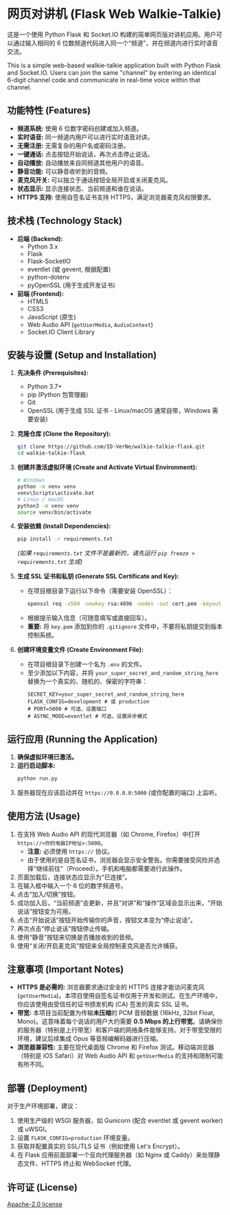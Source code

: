 # 网页对讲机 (Flask Web Walkie-Talkie)

这是一个使用 Python Flask 和 Socket.IO 构建的简单网页版对讲机应用。用户可以通过输入相同的 6 位数频道代码进入同一个“频道”，并在频道内进行实时语音交流。

This is a simple web-based walkie-talkie application built with Python Flask and Socket.IO. Users can join the same "channel" by entering an identical 6-digit channel code and communicate in real-time voice within that channel.

## 功能特性 (Features)

*   **频道系统:** 使用 6 位数字密码创建或加入频道。
*   **实时语音:** 同一频道内用户可以进行实时语音对讲。
*   **无需注册:** 无需复杂的用户名或密码注册。
*   **一键通话:** 点击按钮开始说话，再次点击停止说话。
*   **自动播放:** 自动播放来自同频道其他用户的语音。
*   **静音功能:** 可以静音收听到的音频。
*   **麦克风开关:** 可以独立于通话按钮全局开启或关闭麦克风。
*   **状态显示:** 显示连接状态、当前频道和谁在说话。
*   **HTTPS 支持:** 使用自签名证书支持 HTTPS，满足浏览器麦克风权限要求。

## 技术栈 (Technology Stack)

*   **后端 (Backend):**
    *   Python 3.x
    *   Flask
    *   Flask-SocketIO
    *   eventlet (或 gevent, 根据配置)
    *   python-dotenv
    *   pyOpenSSL (用于生成开发证书)
*   **前端 (Frontend):**
    *   HTML5
    *   CSS3
    *   JavaScript (原生)
    *   Web Audio API (`getUserMedia`, `AudioContext`)
    *   Socket.IO Client Library

## 安装与设置 (Setup and Installation)

1.  **先决条件 (Prerequisites):**
    *   Python 3.7+
    *   pip (Python 包管理器)
    *   Git
    *   OpenSSL (用于生成 SSL 证书 - Linux/macOS 通常自带，Windows 需要安装)

2.  **克隆仓库 (Clone the Repository):**
    ```bash
    git clone https://github.com/ID-VerNe/walkie-talkie-flask.git
    cd walkie-talkie-flask
    ```

3.  **创建并激活虚拟环境 (Create and Activate Virtual Environment):**
    ```bash
    # Windows
    python -m venv venv
    venv\Scripts\activate.bat
    # Linux / macOS
    python3 -m venv venv
    source venv/bin/activate
    ```

4.  **安装依赖 (Install Dependencies):**
    ```bash
    pip install -r requirements.txt
    ```
    *(如果 `requirements.txt` 文件不是最新的，请先运行 `pip freeze > requirements.txt` 生成)*

5.  **生成 SSL 证书和私钥 (Generate SSL Certificate and Key):**
    *   在项目根目录下运行以下命令（需要安装 OpenSSL）：
        ```bash
        openssl req -x509 -newkey rsa:4096 -nodes -out cert.pem -keyout key.pem -days 365
        ```
    *   根据提示输入信息（可随意填写或直接回车）。
    *   **重要:** 将 `key.pem` 添加到你的 `.gitignore` 文件中，不要将私钥提交到版本控制系统。

6.  **创建环境变量文件 (Create Environment File):**
    *   在项目根目录下创建一个名为 `.env` 的文件。
    *   至少添加以下内容，并将 `your_super_secret_and_random_string_here` 替换为一个真实的、随机的、保密的字符串：
        ```dotenv
        SECRET_KEY=your_super_secret_and_random_string_here
        FLASK_CONFIG=development # 或 production
        # PORT=5000 # 可选，设置端口
        # ASYNC_MODE=eventlet # 可选，设置异步模式
        ```

## 运行应用 (Running the Application)

1.  **确保虚拟环境已激活。**
2.  **运行启动脚本:**
    ```bash
    python run.py
    ```
3.  服务器现在应该启动并在 `https://0.0.0.0:5000` (或你配置的端口) 上监听。

## 使用方法 (Usage)

1.  在支持 Web Audio API 的现代浏览器（如 Chrome, Firefox）中打开 `https://<你的电脑IP地址>:5000`。
    *   **注意:** 必须使用 `https://` 协议。
    *   由于使用的是自签名证书，浏览器会显示安全警告。你需要接受风险并选择“继续前往”（Proceed）。手机和电脑都需要进行此操作。
2.  页面加载后，连接状态应显示为“已连接”。
3.  在输入框中输入一个 6 位的数字频道号。
4.  点击“加入/切换”按钮。
5.  成功加入后，“当前频道”会更新，并且“对讲”和“操作”区域会显示出来，“开始说话”按钮变为可用。
6.  点击“开始说话”按钮开始传输你的声音，按钮文本变为“停止说话”。
7.  再次点击“停止说话”按钮停止传输。
8.  使用“静音”按钮来切换是否播放收到的音频。
9.  使用“关闭/开启麦克风”按钮来全局控制麦克风是否允许捕获。

## 注意事项 (Important Notes)

*   **HTTPS 是必需的:** 浏览器要求通过安全的 HTTPS 连接才能访问麦克风 (`getUserMedia`)。本项目使用自签名证书仅用于开发和测试。在生产环境中，你应该使用由受信任的证书颁发机构 (CA) 签发的真实 SSL 证书。
*   **带宽:** 本项目当前配置为传输**未压缩**的 PCM 音频数据 (16kHz, 32bit Float, Mono)。这意味着每个说话的用户大约需要 **0.5 Mbps 的上行带宽**。请确保你的服务器（特别是上行带宽）和客户端的网络条件能够支持。对于带宽受限的环境，建议后续集成 Opus 等音频编解码器进行压缩。
*   **浏览器兼容性:** 主要在现代桌面版 Chrome 和 Firefox 测试。移动端浏览器（特别是 iOS Safari）对 Web Audio API 和 `getUserMedia` 的支持和限制可能有所不同。

## 部署 (Deployment)

对于生产环境部署，建议：

1.  使用生产级的 WSGI 服务器，如 Gunicorn (配合 eventlet 或 gevent worker) 或 uWSGI。
2.  设置 `FLASK_CONFIG=production` 环境变量。
3.  获取并配置真实的 SSL/TLS 证书（例如使用 Let's Encrypt）。
4.  在 Flask 应用前面部署一个反向代理服务器（如 Nginx 或 Caddy）来处理静态文件、HTTPS 终止和 WebSocket 代理。

## 许可证 (License)

[Apache-2.0 license](LICENSE)
